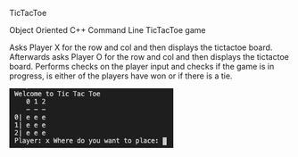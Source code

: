 TicTacToe

Object Oriented C++ Command Line TicTacToe game

Asks Player X for the row and col and then displays the tictactoe board. Afterwards asks Player O for the row and col and then displays the tictactoe board. Performs checks on the player input and checks if the game is in progress, is either of the players have won or if there is a tie.

![Image description](https://github.com/patrycake/TicTacToe/blob/master/README/Start.png)

